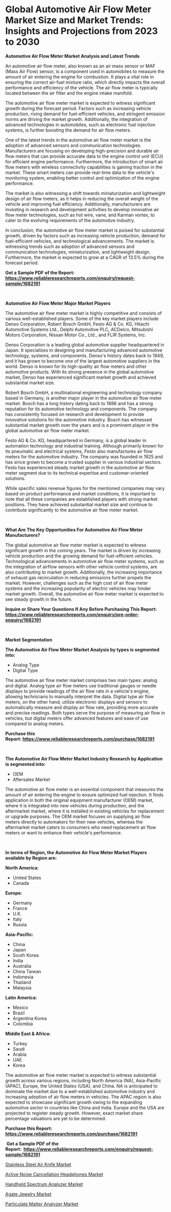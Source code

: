 <p><h1>Global Automotive Air Flow Meter Market Size and Market Trends: Insights and Projections from 2023 to 2030</h1></p><p><strong>Automotive Air Flow Meter Market Analysis and Latest Trends</strong></p>
<p><p>An automotive air flow meter, also known as an air mass sensor or MAF (Mass Air Flow) sensor, is a component used in automobiles to measure the amount of air entering the engine for combustion. It plays a vital role in ensuring the correct air-fuel mixture ratio, which directly impacts the overall performance and efficiency of the vehicle. The air flow meter is typically located between the air filter and the engine intake manifold.</p><p>The automotive air flow meter market is expected to witness significant growth during the forecast period. Factors such as increasing vehicle production, rising demand for fuel-efficient vehicles, and stringent emission norms are driving the market growth. Additionally, the integration of advanced technologies in automobiles, such as electronic fuel injection systems, is further boosting the demand for air flow meters.</p><p>One of the latest trends in the automotive air flow meter market is the adoption of advanced sensors and communication technologies. Manufacturers are focusing on developing high-precision and durable air flow meters that can provide accurate data to the engine control unit (ECU) for efficient engine performance. Furthermore, the introduction of smart air flow meters with wireless connectivity capabilities is gaining traction in the market. These smart meters can provide real-time data to the vehicle's monitoring system, enabling better control and optimization of the engine performance.</p><p>The market is also witnessing a shift towards miniaturization and lightweight design of air flow meters, as it helps in reducing the overall weight of the vehicle and improving fuel efficiency. Additionally, manufacturers are investing in research and development activities to develop innovative air flow meter technologies, such as hot wire, vane, and Karman vortex, to cater to the evolving requirements of the automotive industry.</p><p>In conclusion, the automotive air flow meter market is poised for substantial growth, driven by factors such as increasing vehicle production, demand for fuel-efficient vehicles, and technological advancements. The market is witnessing trends such as adoption of advanced sensors and communication technologies, miniaturization, and lightweight design. Furthermore, the market is expected to grow at a CAGR of 13.5% during the forecast period.</p></p>
<p><strong>Get a Sample PDF of the Report:&nbsp; <a href="https://www.reliableresearchreports.com/enquiry/request-sample/1682191">https://www.reliableresearchreports.com/enquiry/request-sample/1682191</a></strong></p>
<p>&nbsp;</p>
<p><strong>Automotive Air Flow Meter Major Market Players</strong></p>
<p><p>The automotive air flow meter market is highly competitive and consists of various well-established players. Some of the key market players include Denso Corporation, Robert Bosch GmbH, Festo AG & Co. KG, Hitachi Automotive Systems Ltd., Delphi Automotive PLC, ACDelco, Mitsubishi Motors Corporation, Nissan Motor Co., Ltd., and FLIR Systems, Inc.</p><p>Denso Corporation is a leading global automotive supplier headquartered in Japan. It specializes in designing and manufacturing advanced automotive technology, systems, and components. Denso's history dates back to 1949, and it has grown to become one of the largest automotive suppliers in the world. Denso is known for its high-quality air flow meters and other automotive products. With its strong presence in the global automotive market, Denso has experienced significant market growth and achieved substantial market size.</p><p>Robert Bosch GmbH, a multinational engineering and technology company based in Germany, is another major player in the automotive air flow meter market. Bosch has a long history dating back to 1886 and has a strong reputation for its automotive technology and components. The company has consistently focused on research and development to provide innovative solutions for the automotive industry. Bosch has witnessed substantial market growth over the years and is a prominent player in the global automotive air flow meter market.</p><p>Festo AG & Co. KG, headquartered in Germany, is a global leader in automation technology and industrial training. Although primarily known for its pneumatic and electrical systems, Festo also manufactures air flow meters for the automotive industry. The company was founded in 1925 and has since grown to become a trusted supplier in various industrial sectors. Festo has experienced steady market growth in the automotive air flow meter segment due to its technical expertise and customer-oriented solutions.</p><p>While specific sales revenue figures for the mentioned companies may vary based on product performance and market conditions, it is important to note that all these companies are established players with strong market positions. They have achieved substantial market size and continue to contribute significantly to the automotive air flow meter market.</p></p>
<p>&nbsp;</p>
<p><strong>What Are The Key Opportunities For Automotive Air Flow Meter Manufacturers?</strong></p>
<p><p>The global automotive air flow meter market is expected to witness significant growth in the coming years. The market is driven by increasing vehicle production and the growing demand for fuel-efficient vehicles. Technological advancements in automotive air flow meter systems, such as the integration of airflow sensors with other vehicle control systems, are also contributing to market growth. Additionally, the increasing importance of exhaust gas recirculation in reducing emissions further propels the market. However, challenges such as the high cost of air flow meter systems and the increasing popularity of electric vehicles may hinder market growth. Overall, the automotive air flow meter market is expected to see steady growth in the future.</p></p>
<p><strong>Inquire or Share Your Questions If Any Before Purchasing This Report: <a href="https://www.reliableresearchreports.com/enquiry/pre-order-enquiry/1682191">https://www.reliableresearchreports.com/enquiry/pre-order-enquiry/1682191</a></strong></p>
<p>&nbsp;</p>
<p><strong>Market Segmentation</strong></p>
<p><strong>The Automotive Air Flow Meter Market Analysis by types is segmented into:</strong></p>
<p><ul><li>Analog Type</li><li>Digital Type</li></ul></p>
<p><p>The automotive air flow meter market comprises two main types: analog and digital. Analog type air flow meters use traditional gauges or needle displays to provide readings of the air flow rate in a vehicle's engine, allowing technicians to manually interpret the data. Digital type air flow meters, on the other hand, utilize electronic displays and sensors to automatically measure and display air flow rate, providing more accurate and precise readings. Both types serve the purpose of measuring air flow in vehicles, but digital meters offer advanced features and ease of use compared to analog meters.</p></p>
<p><strong>Purchase this Report:&nbsp;<a href="https://www.reliableresearchreports.com/purchase/1682191">https://www.reliableresearchreports.com/purchase/1682191</a></strong></p>
<p>&nbsp;</p>
<p><strong>The Automotive Air Flow Meter Market Industry Research by Application is segmented into:</strong></p>
<p><ul><li>OEM</li><li>Aftersales Market</li></ul></p>
<p><p>The automotive air flow meter is an essential component that measures the amount of air entering the engine to ensure optimized fuel injection. It finds application in both the original equipment manufacturer (OEM) market, where it is integrated into new vehicles during production, and the aftermarket market, where it is installed in existing vehicles for replacement or upgrade purposes. The OEM market focuses on supplying air flow meters directly to automakers for their new vehicles, whereas the aftermarket market caters to consumers who need replacement air flow meters or want to enhance their vehicle's performance.</p></p>
<p>&nbsp;</p>
<p><strong>In terms of Region, the Automotive Air Flow Meter Market Players available by Region are:</strong></p>
<p>
    <p> <strong> North America: </strong>
        <ul>
            <li>United States</li>
            <li>Canada</li>
        </ul>
        </p> 
    <p> <strong> Europe: </strong>
        <ul>
            <li>Germany</li>
            <li>France</li>
            <li>U.K.</li>
            <li>Italy</li>
            <li>Russia</li>
        </ul>
        </p> 
    <p> <strong> Asia-Pacific: </strong>
        <ul>
            <li>China</li>
            <li>Japan</li>
            <li>South Korea</li>
            <li>India</li>
            <li>Australia</li>
            <li>China Taiwan</li>
            <li>Indonesia</li>
            <li>Thailand</li>
            <li>Malaysia</li>
        </ul>
        </p> 
    <p> <strong> Latin America: </strong>
        <ul>
            <li>Mexico</li>
            <li>Brazil</li>
            <li>Argentina Korea</li>
            <li>Colombia</li>
        </ul>
        </p> 
    <p> <strong> Middle East & Africa: </strong>
        <ul>
            <li>Turkey</li>
            <li>Saudi</li>
            <li>Arabia</li>
            <li>UAE</li>
            <li>Korea</li>
        </ul>
    </p>
    </p>
<p><p>The automotive air flow meter market is expected to witness substantial growth across various regions, including North America (NA), Asia-Pacific (APAC), Europe, the United States (USA), and China. NA is anticipated to dominate the market due to a well-established automotive industry and increasing adoption of air flow meters in vehicles. The APAC region is also expected to showcase significant growth owing to the expanding automotive sector in countries like China and India. Europe and the USA are projected to register steady growth. However, exact market share percentage valuations are yet to be determined.</p></p>
<p><strong>Purchase this Report: <a href="https://www.reliableresearchreports.com/purchase/1682191">https://www.reliableresearchreports.com/purchase/1682191</a></strong></p>
<p>&nbsp;<strong>Get a Sample PDF of the Report:&nbsp;&nbsp;<a href="https://www.reliableresearchreports.com/enquiry/request-sample/1682191">https://www.reliableresearchreports.com/enquiry/request-sample/1682191</a></strong></p>
<p><strong></strong></p>
<p><p><a href="https://www.linkedin.com/pulse/stainless-steel-air-knife-market-insights-players-forecast-ixbye/">Stainless Steel Air Knife Market</a></p><p><a href="https://medium.com/@ulicesweber/active-noise-cancellation-headphones-market-analysis-and-sze-forecasted-for-period-from-2023-to-698d7343d775">Active Noise Cancellation Headphones Market</a></p><p><a href="https://www.linkedin.com/pulse/handheld-spectrum-analyzer-market-challenges-opportunities-0le5e/">Handheld Spectrum Analyzer Market</a></p><p><a href="https://medium.com/@beaublock2023/agate-jewelry-market-size-and-market-trends-complete-industry-overview-2023-to-2030-6f418db5b7d8">Agate Jewelry Market</a></p><p><a href="https://www.linkedin.com/pulse/particulate-matter-analyzer-market-research-report-unlocks-hwqae/">Particulate Matter Analyzer Market</a></p></p>